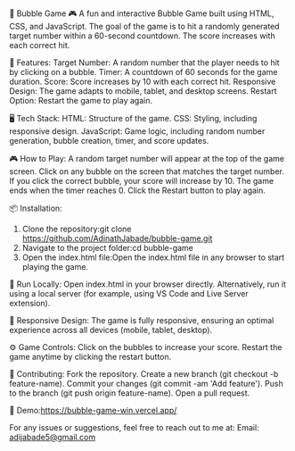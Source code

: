 📌 Bubble Game 🎮
A fun and interactive Bubble Game built using HTML, CSS, and JavaScript. The goal of the game is to hit a randomly generated target number within a 60-second countdown. The score increases with each correct hit.

🌟 Features:
    Target Number: A random number that the player needs to hit by clicking on a bubble.
    Timer: A countdown of 60 seconds for the game duration.
    Score: Score increases by 10 with each correct hit.
    Responsive Design: The game adapts to mobile, tablet, and desktop screens.
    Restart Option: Restart the game to play again.

🖥️ Tech Stack:
    HTML: Structure of the game.
    CSS: Styling, including responsive design.
    JavaScript: Game logic, including random number generation, bubble creation, timer, and score updates.

🎮 How to Play:
    A random target number will appear at the top of the game screen.
    Click on any bubble on the screen that matches the target number.
    If you click the correct bubble, your score will increase by 10.
    The game ends when the timer reaches 0.
    Click the Restart button to play again.

📦 Installation:

1. Clone the repository:git clone https://github.com/AdinathJabade/bubble-game.git
2. Navigate to the project folder:cd bubble-game
3. Open the index.html file:Open the index.html file in any browser to start playing the game.

🔧 Run Locally:
    Open index.html in your browser directly.
    Alternatively, run it using a local server (for example, using VS Code and Live Server extension).

📱 Responsive Design:
    The game is fully responsive, ensuring an optimal experience across all devices (mobile, tablet, desktop).

⚙️ Game Controls:
    Click on the bubbles to increase your score.
    Restart the game anytime by clicking the restart button.

👥 Contributing:
    Fork the repository.
    Create a new branch (git checkout -b feature-name).
    Commit your changes (git commit -am 'Add feature').
    Push to the branch (git push origin feature-name).
    Open a pull request.

📱 Demo:https://bubble-game-win.vercel.app/

For any issues or suggestions, feel free to reach out to me at:
Email: adijabade5@gmail.com